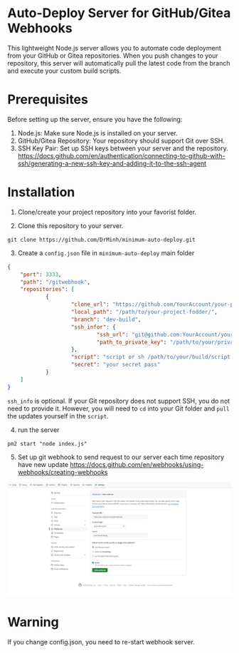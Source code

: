 # Auto-Deploy Server for GitHub/Gitea Webhooks
This lightweight Node.js server allows you to automate code deployment from your GitHub or Gitea repositories. When you push changes to your repository, this server will automatically pull the latest code from the branch and execute your custom build scripts.

# Prerequisites
Before setting up the server, ensure you have the following:
1. Node.js: Make sure Node.js is installed on your server.
2. GitHub/Gitea Repository: Your repository should support Git over SSH.
3. SSH Key Pair: Set up SSH keys between your server and the repository.
https://docs.github.com/en/authentication/connecting-to-github-with-ssh/generating-a-new-ssh-key-and-adding-it-to-the-ssh-agent

# Installation

1. Clone/create your project repository into your favorist folder.

2. Clone this repository to your server.
```console
git clone https://github.com/DrMinh/minimum-auto-deploy.git
```

3. Create a `config.json` file in `minimum-auto-deploy` main folder
```json
{
    "port": 3333,
    "path": "/gitwebhook",
    "repositories": [
            {
                    "clone_url": "https://github.com/YourAccount/your-project.git",
                    "local_path": "/path/to/your-project-fodder/",
                    "branch": "dev-build",
                    "ssh_infor": {
                            "ssh_url": "git@github.com:YourAccount/your-project.git",
                            "path_to_private_key": "/path/to/your/private/key"
                    },
                    "script": "script or sh /path/to/your/build/script.sh",
                    "secret": "your secret pass"
            }
    ]
}
```
`ssh_info` is optional. If your Git repository does not support SSH, you do not need to provide it. However, you will need to `cd` into your Git folder and `pull` the updates yourself in the `script`.

4. run the server
```console
pm2 start "node index.js"
```
5. Set up git webhook to send request to our server each time repository have new update
https://docs.github.com/en/webhooks/using-webhooks/creating-webhooks

![webhook-config](./webhook-config.png)

# Warning
If you change config.json, you need to re-start webhook server.